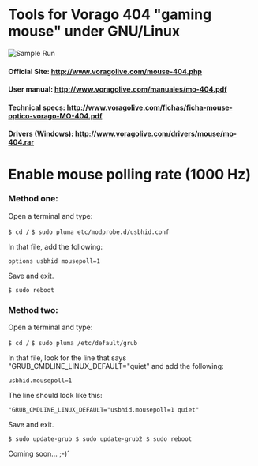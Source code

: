 # Tools for Vorago 404 "gaming mouse" under GNU/Linux

![Sample Run](https://github.com/tuxkernel/vorago-gaming-mouse-404/blob/master/images/00.png)

#### Official Site: http://www.voragolive.com/mouse-404.php

#### User manual: http://www.voragolive.com/manuales/mo-404.pdf

#### Technical specs: http://www.voragolive.com/fichas/ficha-mouse-optico-vorago-MO-404.pdf

#### Drivers (Windows): http://www.voragolive.com/drivers/mouse/mo-404.rar

# Enable mouse polling rate (1000 Hz)

### Method one:

Open a terminal and type:

`$ cd /`
`$ sudo pluma etc/modprobe.d/usbhid.conf`

In that file, add the following:

`options usbhid mousepoll=1`

Save and exit.

`$ sudo reboot`

### Method two:

Open a terminal and type:

`$ cd /`
`$ sudo pluma /etc/default/grub`

In that file, look for the line that says "GRUB_CMDLINE_LINUX_DEFAULT="quiet" and add the following:

`usbhid.mousepoll=1`

The line should look like this:

`"GRUB_CMDLINE_LINUX_DEFAULT="usbhid.mousepoll=1 quiet"`

Save and exit.

`$ sudo update-grub
$ sudo update-grub2
$ sudo reboot`

Coming soon... ;-)´

